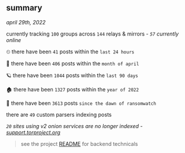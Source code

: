 
## summary
_april 29th, 2022_

currently tracking `100` groups across `144` relays & mirrors - _`57` currently online_

⏲ there have been `41` posts within the `last 24 hours`

🦈 there have been `406` posts within the `month of april`

🪐 there have been `1044` posts within the `last 90 days`

🏚 there have been `1327` posts within the `year of 2022`

🦕 there have been `3613` posts `since the dawn of ransomwatch`

there are `49` custom parsers indexing posts

_`20` sites using v2 onion services are no longer indexed - [support.torproject.org](https://support.torproject.org/onionservices/v2-deprecation/)_

> see the project [README](https://github.com/thetanz/ransomwatch#ransomwatch--) for backend technicals

